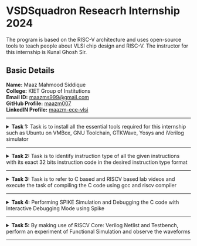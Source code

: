 #  VSDSquadron Reseacrh Internship 2024

The program is based on the RISC-V architecture and uses open-source tools to teach people about VLSI chip design and RISC-V. The instructor for this internship is Kunal Ghosh Sir.

##  Basic Details

**Name:** Maaz Mahmood Siddique  
**College:** KIET Group of Institutions  
**Email ID:** maazms999@gmail.com  
**GitHub Profile:** [maazm007](https://github.com/maazm007?tab=repositories)  
**LinkedIN Profile:** [maazm-ece-vlsi](https://www.linkedin.com/in/maazms-ece-vlsi/)

----------------------------------------------------------------------------------------------------------------

<details>
<summary><b>Task 1:</b> Task is to install all the essential tools required for this internship such as Ubuntu on VMBox, GNU Toolchain, GTKWave, Yosys and iVerilog simulator</summary>   
<br>

**1. Install Ubuntu 20.04 LTS on Oracle Virtual Machine Box**

![Ubuntu and VMBox Installation](https://github.com/maazm007/vsdsquadron-mini-internship/assets/83294849/11c35aff-f587-40f5-a7d2-683dbf0784d4)

**2. Install RISC-V [GNU ToolChain](https://github.com/riscv-collab/riscv-gnu-toolchain)**

### What is RISC-V GNU Toolchain?
> The RISC-V GNU Compiler Toolchain is a free and open source cross-compiler for C and C++. It supports two build modes: Generic ELF/Newlib and Linux-ELF/glibc. The toolchain can be used to create assembly instructions and sequences for execution in a simulator and target FPGA  

*Use the following command to install GNU Toolchain*
```  
$ sudo apt install git  
$ git clone https://github.com/riscv/riscv-gnu-toolchain
$ sudo apt-get install autoconf automake autotools-dev curl python3 python3-pip libmpc-dev libmpfr-dev libgmp-dev gawk build-essential bison flex texinfo gperf libtool patchutils bc zlib1g-dev libexpat-dev ninja-build git cmake libglib2.0-dev libslirp-dev  
$ mkdir /opt/riscv
$ ./configure --prefix=/opt/riscv --with-arch=rv64i --with-abi=lp64 --enable-multilib
$ sudo make
```
Now add ```/opt/riscv/bin``` to **PATH**  
```
$ gedit ~/.bashrc  
````  
Add the line ```export PATH="$PATH:/opt/riscv/bin"``` in the end of file and save it. After that run the following command:  
```
$ source ~/.bashrc
```

![RISC-V GNU Toolchain Installation](https://github.com/maazm007/vsdsquadron-mini-internship/assets/83294849/2ca2294c-28f5-43dd-bf9d-41abf33c9d02)

**3. Install ```Yosys Open SYnthesis Suite```**

### What is Yosys?
> Yosys, or Yosys Open SYnthesis Suite, is a free, open-source framework for Verilog RTL synthesis. It can be used to process almost any synthesizable Verilog-2005 design, and to convert Verilog to BLIF, EDIF, BTOR, SMT-LIB, and more. Yosys can be customized to perform any synthesis job by combining the existing passes (algorithms) using synthesis scripts and adding additional passes as needed by extending the yosys C++ code base  
  
*Use the following command to install Yosys*
```  
$ git clone https://github.com/YosysHQ/yosys.git
$ cd yosys
$ sudo apt install make //If make is not installed, make sure to install it first
$ sudo apt-get install build-essential clang bison flex \
	libreadline-dev gawk tcl-dev libffi-dev git \
	graphviz xdot pkg-config python3 libboost-system-dev \
	libboost-python-dev libboost-filesystem-dev zlib1g-dev
$ make config-gcc
$ make 
$ sudo make install  
```

![Yosys Installation](https://github.com/maazm007/vsdsquadron-mini-internship/assets/83294849/a6c0eddb-fad4-4cd2-8bf6-7f4bc2b20b22)

**4. Install ```GTKwave``` waveform viewer**

### What is GTKWave?
> GTKWave is a free, lightweight waveform viewer that's used to display simulation output. It's based on the GTK library and supports VCD and LXT formats for signal dumps. A waveform viewer that allows for the visualization of simulation outputs, facilitating the analysis of digital signals.  

*Use the following command to install GTKWave*  
```  
$ sudo apt update
$ sudo apt install gtkwave  
```

![gtkwave Installation](https://github.com/maazm007/vsdsquadron-mini-internship/assets/83294849/11156322-7ae3-4cea-9e09-b7952764df28)

**5. Install ```Icarus Verilog``` open source tool for simulation**

### What is iverilog?  
> Icarus Verilog is a compiler for the Verilog hardware description language (HDL). It's used to collect Verilog source code, check for errors, and write compiled design files. It also helps access source files in libraries, link modules, and write compiled results  

*Use the following command to install Icarus Verilog*
```  
$ sudo apt-get install iverilog
```

![iverilog Installation](https://github.com/maazm007/vsdsquadron-mini-internship/assets/83294849/0c3be648-2f4f-48d3-bb53-45bfc56ba9b2)
</details>

------------------------------------------------------------------------------------------------------------------

<details>
<summary><b>Task 2:</b> Task is to identify instruction type of all the given instructions with its exact 32 bits instruction code in the desired instruction type format</summary>
<br>

### WHAT IS RISC-V?
* RISC-V is an open-source instruction set architecture (ISA) that allows developers to develop processors for specific applications.  
* RISC-V is based on reduced instruction set computer principles and is the fifth generation of processors built on this concept.  
* RISC-V can also be understood as an alternative processor technology which is free and open, meaning that it does not require you to purchase the license of RISC-V to use it.  

### INSTRUCTIONS FORMAT IN RISC-V  
The instructions format of a processor is the way in which machine language instructions are structured and organized for a processor to execute. It is made up of series of 0s and 1s, each containing information about the location and operation of data.  
There are 6 instruction formats in RISC-V:  
1. R-format  
2. I-format  
3. S-format  
4. B-format  
5. U-format  
6. J-format  

![RISCV Instruction Types](https://github.com/maazm007/vsdsquadron-mini-internship/assets/83294849/f8e6fd22-79c5-4f6c-b59f-2b38fdb62c0e)

Let’s discuss each of the instruction formats in detail with examples.  

### 1. R-type Instruction  
In RV32, each instruction is of size 32 bits. In R-type instruction, R stands for register which means that operations are carried on the Registers and not on memory location. This instruction type is used to execute various arithmetic and logical operations. The entire 32 bits instruction is divided into 6 fields as shown below.  
  
 ![R-type](https://github.com/maazm007/vsdsquadron-mini-internship/assets/83294849/4a17f03e-ae74-4809-a8d9-79924fb8b421)
 
* The first field in the instruction format is known as **opcode**, also referred as operation code. The opcode is of length 7 bits and is used to determine the type of instruction format.  
* The next subfield is known as **rd** field which is referred as Destination Register. The rd field is of length 5 bits and is used to store the final result of operation. 
* The next subfield is **func3** also referred as function 3. Here the ‘3’ represents the size of this field. This field tells the detail about the operation, i.e., the type of arithmetic and logical that is performed.  
* The next two subfields are the source registers, **rs1 and rs2** each of length 5 bits. These are mainly used to store and manipulate the data during the execution of instructions.  
* The last subfield is **func7** also referred as function 7. Here ‘7’ represents the size of the field. The function of func7 field is same as that of func3 field.  
  
### 2. I-type Instruction  
In RV32, each instruction is of size 32 bits. In I-type instruction, I stand for immediate which means that operations use Registers and Immediate value for their execution and are not related with memory location. This instruction type is used in immediate and load operations. The entire 32 bits instruction is divided into 5 fields as shown below.  
  
![I-type](https://github.com/maazm007/vsdsquadron-mini-internship/assets/83294849/4a53f5fa-d55a-4308-8f93-a0f2f3aedba0)
   
* The first field in the instruction format is known as **opcode**, also referred as operation code. The opcode is of length 7 bits and is used to determine the type of instruction format.  
* The next subfield is known as **rd** field which is referred as Destination Register. The rd field is of length 5 bits and is used to store the final result of operation.  
* The next subfield is **func3** also referred as function 3. Here the ‘3’ represents the size of this field. This field tells the detail about the operation, i.e., the type of arithmetic and logical that is performed.  
* The next subfield is the source registers, **rs1** of length 5 bits. It is mainly used to store and manipulate the data during the execution of instructions.  
* The only difference between R-type and I-type is **rs2 and func7** field of R-type has been replaced by 12-bits signed immediate, **imm[11:0]**.  
  
### 3. S-type Instruction  
In RV32, each instruction is of size 32 bits. In S-type instruction, S stand for store which means it is store type instruction that helps to store the value of register into the memory. Mainly, this instruction type is used for store operations. The entire 32 bits instruction is divided into 6 fields as shown below.  
  
![s-type](https://github.com/maazm007/vsdsquadron-mini-internship/assets/83294849/fc9ddedc-4c99-4b6f-9765-c2e8c8e29302)
    
* The first field in the instruction format is known as **opcode**, also referred as operation code. The opcode is of length 7 bits and is used to determine the type of instruction format.  
* S-type instructions encode a 12-bit signed immediate, with the top seven bits **imm[11:5] in bits [31:25]** of the instruction and the lower five bits **imm[4:0] in bits [11:7]** of the instruction.  
* S-type instruction doesn’t have rd fields which states that these instructions are not used to write value to a register, but to write/store a value to a memory.  
* The value to be stored is defined in **rs1** field and address to which we have to store this value is calculated using **rs1 and immediate** field. The width of the operation and types of instruction is defined by **func3**, it can be a word, half-word or byte.  
  
### 4. B-type Instruction  
In RV32, each instruction is of size 32 bits. In B-type instruction, B stand for branching which means it is mainly used for branching based on certain conditions. The entire 32 bits instruction is divided into 8 fields as shown below.  
  
![B-type](https://github.com/maazm007/vsdsquadron-mini-internship/assets/83294849/14486f41-f3e4-4c4a-85b0-9acc56be3f46)
   
* The first field in the instruction format is known as opcode, also referred as operation code. The opcode is of length 7 bits and is used to determine the type of instruction format.  
* B-type instructions encode a 12-bit signed immediate, with the most significant bit **imm[12] in bit [31]** of the instruction, six bits **imm[10:5] in bits [25:30]** of the instruction, four bits **imm[4:1] in bits [11:8]** and one bit **imm[11] on bit[7]**.  
* There are two source registers **rs1 and rs2** on which various operations are performed based on certain conditions, and those conditions are defined by **func3** field.  
* After performing operations on the source register based on the conditions, it is evaluated that if the condition is true, Program Counter value gets updated by ```PC = Present PC Value + Immediate Value```, and if the condition is false then PC will be given as ```PC = Present PC value + 4 bytes```, which states that PC will move to next instruction set.  
* RV32 instructions are word-aligned, which means that address is always defined in the multiple of 4 bytes.  
  
### 5. U-type Instruction  
In RV32, each instruction is of size 32 bits. In U-type instruction, U stand for Upper Immediate instructions which means it is simply used to transfer the immediate data into the destination register. The entire 32 bits instruction is divided into 3 fields as shown below.  
  
![u-type](https://github.com/maazm007/vsdsquadron-mini-internship/assets/83294849/4f3df58b-8c0c-45c6-ba39-a196547dd38f)
   
* The first field in the instruction format is known as opcode, also referred as operation code. The opcode is of length 7 bits and is used to determine the type of instruction format.  
* The U-type instruction only consists of two instructions, i.e., ```LUI``` and ```AUIPC```.  
* For Example, lets take the instruction **lui rd, imm** and understand this instruction.
```lui x15, 0x13579``` : This instruction will be executed and the immediate value 0x13579 will be written in the MSB of the rd x15, and it will look like x15 = 0x13579000.  
  
### 6. J-type Instruction  
In RV32, each instruction is of size 32 bits. In U-type instruction, J stand for jump, which means that this instruction format is used to implement jump type instruction. The entire 32 bits instruction is divided into 6 fields as shown below.  
  
![j-type](https://github.com/maazm007/vsdsquadron-mini-internship/assets/83294849/5dc9a9be-4048-4a35-a99e-7b4a0075caa0)
  
* The first field in the instruction format is known as **opcode**, also referred as operation code. The opcode is of length 7 bits and is used to determine the type of instruction format.  
* The J-type instruction only consists of single instruction, ```JAL```.  
* J-type instruction encode 20 bits signed immediate which is divided into four fields.  
* The J-type instructions are often used to perform jump to the desired memory location. The address of the desired memory location is defined in the instruction. These instructions are also used to implement loops.  
  
### *Now, let's analyse each instruction given to us one by one*  
  
```
ADD r6, r2, r1  
```  
> * All the arithmetic and logical operations are performed using R-type instruction format, hence this instruction belongs to R-type instruction set.  
> * r6 is the destination register that will hold the sum of values stored in the register r2 and r1.  
> * Opcode for ADD = 0110011  
> rd = r6 = 00110  
> rs1 = r2 = 00010  
> rs2 = r1 = 00001  
> func3 = 000  
> func7 = 0000000
  
**32 bits instruction :** ```0000000_00001_00010_000_00110_0110011```   

----------------------------------------------
```
SUB r7, r1, r2
```
> * All the arithmetic and logical operations are performed using R-type instruction format, hence this instruction belongs to R-type instruction set.  
> * r7 is the destination register that will hold the difference of values stored in the register r1 and r2.  
> * Opcode for SUB = 0110011  
> rd = r7 = 00111  
> rs1 = r1 = 00001  
> rs2 = r2 = 00010  
> func3 = 000  
> func7 = 0100000  

**32 bits instruction :** ```0100000_00010_00001_000_00111_0110011```  

----------------------------------------------
```
AND r8, r1, r3
```
> * All the arithmetic and logical operations are performed using R-type instruction format, hence this instruction belongs to R-type instruction set.  
> * r8 is the destination register that will hold the value of r1 & r3, means performing AND operation bit by bit.  
> * Opcode for AND = 0110011  
> rd = r8 = 01000  
> rs1 = r1 = 00001  
> rs2 = r3 = 00011  
> func3 = 111  
> func7 = 0000000  

**32 bits instruction :** ```0000000_00011_00001_111_01000_0110011```  

---------------------------------------------
```
OR r9, r2, r5
```
> * All the arithmetic and logical operations are performed using R-type instruction format, hence this instruction belongs to R-type instruction set.  
> * r9 is the destination register that will hold the value of r2 | r5, means performing OR operation bit by bit.  
> * Opcode for OR = 0110011  
> rd = r9 = 01001  
> rs1 = r2 = 00010  
> rs2 = r5 = 00101  
> func3 = 110  
> func7 = 0000000 

**32 bits instruction :** ```0000000_00101_00010_110_01001_0110011```

----------------------------------------------
```
XOR r10, r1, r4
```
> * All the arithmetic and logical operations are performed using R-type instruction format, hence this instruction belongs to R-type instruction set.  
> * r10 is the destination register that will hold the value of r1 ^ r4, means performing XOR operation bit by bit.  
> * Opcode for XOR = 0110011  
> rd = r10 = 01010  
> rs1 = r1 = 00001  
> rs2 = r4 = 00100  
> func3 = 100  
> func7 = 0000000  

**32 bits instruction :** ```0000000_00100_00001_100_01010_0110011```

----------------------------------------------
```
SLT r11, r2, r4
```
> * Since the logical operation is performed on registers, hence this instruction belongs to R-type instruction set.
> * r1 is the destination register that sets to 1, if r2 is less than r4, else 0 if r2 is greater than r4.
> * Opcode for SLT = 0110011  
> rd = r1 = 01011  
> rs1 = r2 = 00010  
> rs2 = r4 = 00100  
> func3 = 010  
> func7 = 0000000  

**32 bits instruction :** ```0000000_00100_00010_010_01011_0110011```

------------------------------------------------
```
ADDI r12, r4, 5
```
> * In this instruction ADD means Addition, I means Immediate, therefore ADDI means Addition with Immediate, hence this instruction belongs to I-type instruction set.  
> * r12 is the destination register that will store the value of r5 sum-up with the immediate value 5.
> * Opcode for ADDI = 0010011  
> rd = r12 = 01100  
> rs1 = r4 = 00100  
> imm[11:0] = 5 = 000000000101  
> func3 = 000  

**32 bits instruction :** ```000000000101_00100_000_01100_0010011```

------------------------------------------------
```
SW r3, r1, 2
```
> * In this instruction SW means store word, hence this instruction belongs to S-type instruction set.  
> * r3 is the source register. This instruction will store the value located in register r3 at the address obtained by adding the immediate address 2 with the address located in register r1.  
> * Opcode for SW = 0100011  
> rs2 = r3 = 00011  
> rs1 = r1 = 00001  
> imm[11:0] = 2 = 000000000010  
> func3 = 010  

**32 bits instruction :** ```0000000_00011_00001_010_00010_0100011```  

-----------------------------------------------
```
SRL r16, r14, r2
```
> * SRL means Logical Shift Right and since the operation is performed on registers, this instruction belongs to S-type instruction set.  
> * r16 is the destination register, in which the value stored in r14 will be written after performing logical right shift based on the number stored in r2.  
> * Opcode for SRL = 0110011  
> rd = r16 = 10000  
> rs1 = r14 = 01110  
> rs2 = r2 = 00010  
> func3 = 101  
> func7 = 0000000  

**32 bits instruction :** ```0000000_00010_01110_101_10000_0110011```  

-----------------------------------------------
```
BNE r0, r1, 20
```
> * BNE is a branching instruction (B-type) based on conditions. Here BNE specifies the condition that the value stored in r0 != (is not equal to) the value stored in r1. If the condition becomes true, Program Counter will be updated by PC + 20, else PC + 4 for next instruction.  
> * Opcode for BNE = 1100011  
> rs1 = r0 = 00000  
> rs2 = r1 = 00001  
> imm[12:1] = 20 = 000000010100  
> func3 = 001  

**32 bits instruction :** ```0_000001_00001_00000_001_0100_0_1100011```  

-------------------------------------------------
```
BEQ r0, r0, 15
```
> * BEQ is a branching instruction (B-type) based on conditions. Here BEQ specifies the condition that the value stored in r0 == (is equal to) the value stored in r0. If the condition becomes true, Program Counter will be updated by PC + 15, else PC + 4 for next instruction.  
> * Opcode for BEQ = 1100011  
> rs1 = r0 = 00000  
> rs2 = r0 = 00000  
> Imm[12:1] = 000000001111  
> func3 = 000  

**32 bits instruction :** ```0_000000_00000_00000_000_1111_0_1100011```

------------------------------------------------  
```
LW r13, r1, 2
```
> * LW stands for Load Word. Word is equal to 32 bits or 4 bytes. Since there is an immediate value given in the instruction which helps to calculate the address of memory from where we have to fetch the data, hence this instruction belongs to I-type.  
> * r13 is the destination register that will hold the value fetched from the memory location calculated by using (address value stored in r1 + immediate value)  
> * Opcode for LW = 0000011  
> rd = r13 = 01101  
> rs1 = r1 = 00001  
> imm[11:0] = 000000000010  
> func3 = 010  
  
**32 bits instruction :** ```000000000010_00001_010_01101_0000011```  

</details>

---------------------------------------------------

<details>
<summary><b>Task 3:</b> Task is to refer to C based and RISCV based lab videos and execute the task of compiling the C code using gcc and riscv compiler</summary>
<br>

### C Language based LAB
We have to follow the given steps to compile any **.c** file in our machine:  
1. Open the bash terminal and locate to the directory where you want to create your file. Then run the following command:

	```
	gedit sum_1ton.c
	```  
2. This will open the editor and allows you to write into the file that you have created. You have to write the C code of printing the sum of n numbers. Once you are done with your code, press ```Ctrl + S``` to save your file, and then press ```Ctrl + W``` to close the editor.   
3. To the C code on your terminal, run the following command:

	```
	gcc sum_1ton.c
	./a.out
	```
![C Code compiled on gcc Compiler](https://github.com/maazm007/vsdsquadron-mini-internship/assets/83294849/8ca03eec-c0cf-4a34-9c4b-2ff791a3b550)

### RISCV based LAB
We have to do the same compilation of our code but this time using RISCV gcc compiler. Follow the given steps:  
1. Open the terminal and run the given command:  

	```
	cat sum_1ton.c
	```
![cat Command](https://github.com/maazm007/vsdsquadron-mini-internship/assets/83294849/a272d8d0-63e5-4f00-9899-2223402be21d)

2. Using the **cat** command, the entire C code will be displayed on the terminal. Now run the following command to compile the code in riscv64 gcc compiler:  

	```
	riscv64-unknown-elf-gcc -O1 -mabi=lp64 -march=rv64i -o sum_1ton.o sum_1ton.c
	```
3. Open a new terminal and run the given command:    

	```
	riscv64-unknown-elf-objdump -d sum_1ton.o
	```
![Objdump using -O1 format](https://github.com/maazm007/vsdsquadron-mini-internship/assets/83294849/dbf50220-d897-4b69-b33d-d0201fddb4fb)

4. The Assembly Language code of our C code will be displayed on the terminal. Type ```/main``` to locate the main section of our code.  

### *Descriptions of the keyword used in above command*  
* **-mabi=lp64:** This option specifies the ABI (Application Binary Interface) to use ```lp64```, which is for 64-bit integer, long and pointer size. This ABI is used for 64-bit RISCV architecture.  
* **-march=rv64i:** This option specifies the architecture that we use, which is rv64i, indicates the 64-bit RISCV base integer instruction set. This also confirms the targeting of 64-bit architecture.  
* **riscv-objdump:** A tool for disassembling RISC-V binaries, providing insights into the code structure and helping in debugging.  
* **-Ofast:** The option -Ofast in the command ```riscv64-unknown-elf-gcc -Ofast -mabi=lp64 -march=rv64i -o sum1ton.o sum1ton.c``` is a compiler optimization flag used with the GNU Compiler Collection (GCC). This flag is used to instruct the compiler to optimize the generated code for maximum speed. The use of ```-Ofast``` is typically chosen for applications where execution speed is critical and where deviations from standard behavior are acceptable. However, it's important to test thoroughly, as this level of optimization can introduce subtle bugs, especially in complex calculations or when strict compliance with external standards is required.  
* **-O1:** This options is an optimization level that tells the compiler to optimize the generated code but without greatly increasing compilation time. -O1 aims to reduce code size and execution time while keeping the compilation process relatively quick.  

#### *Other common options are as follows:*  
> 1. **-O0:** No optimization, the default level if no -O option is specified.  
> 2. **-O2:** More aggressive optimizations that might increase compilation time but typically provide faster and sometimes smaller code.  
> 3. **-O3:** Maximizes optimization more aggressively than -O2.  
> 4. **-Os:** Optimizes code for size. It enables all -O2 optimizations that do not typically increase code size.

Here, the term **more aggressive optimization** in the context of compilers like GCC refers to a deeper and more complex set of transformations applied to the code in order to improve its performance and possibly reduce its size. The compiler uses more complex techniques that aims to generate faster executing code or code that occupies less memory. However, these optimizations typically increase the compilation time and can sometimes introduce bugs, making it harder to debug.
</details>

-------------------------------------------------

<details>
<summary><b>Task 4:</b> Performing SPIKE Simulation and Debugging the C code with Interactive Debugging Mode using Spike</summary>
<br>  

#### *First of all, let's install the required tools and libraries*  
  
### What is SPIKE in RISCV?
> * A RISC-V ISA is a simulator, enabling the testing and analysis of RISC-V programs without the need for actual hardware.  
> * Spike is a free, open-source C++ simulator for the RISC-V ISA that models a RISC-V core and cache system. It can be used to run programs and a Linux kernel, and can be a starting point for running software on a RISC-V target.  

*Use the following command to install **SPIKE** in your machine*  
```
$ git clone https://github.com/riscv/riscv-isa-sim.git  
$ cd riscv-isa-sim  
$ mkdir build  
$ cd build  
$ sudo apt-get install device-tree-compiler // to install the missing dependencies   
$ sudo apt-get install libboost-all-dev // to install the libboost library
$ ../configure --prefix=/opt/riscv  
$ make  
$ sudo make install  
$ sudo apt update  
$ sudo apt install g++-8
$ make CXX=g++-8  
$ echo 'export PATH=$PATH:/opt/riscv/bin' >> ~/.bashrc
$ source ~/.bashrc  
```  
  
### What is pk (Proxy Kernel)?  
> * The RISC-V Proxy Kernel, pk , is a lightweight application execution environment that can host statically-linked RISC-V ELF binaries.  
> * A Proxy Kernel in the RISC-V ecosystem simplifies the interaction between complex hardware and the software running on it, making it easier to manage, test, and develop software and hardware projects.  

*Use the following command to install **pk** in your machine*  
```
Make sure you are on home directory  
$ git clone https://github.com/riscv/riscv-pk.git  
$ cd riscv-pk  
$ mkdir build  
$ cd build  
$ ../configure --prefix=/opt/riscv --host=riscv64-unknown-elf --with-arch=rv64gc  
$ make  
$ sudo make install  
```  

### Testing the SPIKE Simulator  
The target is to run the ```sum_1ton.c``` code using both ```gcc compiler``` and ```riscv compiler```, and both of the compiler must display the same output on the terminal. So to compile the code using **gcc compiler**, use the following command:  
```
gcc sum_1ton.c  
./a.out
```
And to compile the code using **riscv compiler**, use the following command:  
```
spike pk sum_1ton.o
```  
![Spike Simulation](https://github.com/maazm007/vsdsquadron-mini-internship/assets/83294849/cc8a2bce-2d08-473d-9a7b-8c29e62af2e6)

#### Following are the snapshots of RISCV Objdump with **-O1** and **-Ofast** options  
RISCV Objdump with -O1 option  

![Objdump in -O1](https://github.com/maazm007/vsdsquadron-mini-internship/assets/83294849/b51c1c23-46da-466f-bf68-e77df442d9d0)

RISCV Objdump with -Ofast option  

![Objdump in -Ofast](https://github.com/maazm007/vsdsquadron-mini-internship/assets/83294849/cd08a920-dbf5-4b8e-8b11-12b9ed02e40e)

### Debugging the Assembly Language Program of  ```sum_1ton.c```  
* Open the **Objdump** of code by using the following command  
```
$ riscv64-unknown-elf-objdump -d sum_1ton.o | less  
```
* Open the debugger in another terminal by using the following command  
```
$ spike -d pk sum_1ton.o
```
* The debugger will be opened in the terminal. Now, debugging operations can be performed as shown in the following snapshot.

![Debugging](https://github.com/maazm007/vsdsquadron-mini-internship/assets/83294849/d02d0ccc-3501-4125-87a4-05b0ff9ec8bf) 
</details>

----------------------------------------

<details>
<summary><b>Task 5:</b> By making use of RISCV Core: Verilog Netlist and Testbench, perform an experiment of Functional Simulation and observe the waveforms</summary>
<br>
  
> [!NOTE]  
> *Since the designing of RISCV Architecture and writing it's testbench is not the part of this Research Internship, so we will use the Verilog Code and Testbench of RISCV that has already been designed. The reference GitHub repository is : [iiitb_rv32i](https://github.com/vinayrayapati/rv32i/)*    
  
### Steps to perform functional simulation of RISCV  
1. Create a new directory with your name ```mkdir <your_name>```
2. Create two files by using ```touch``` command as ```maazm_rv32i.v``` and ```maazm_rv32i_tb.v```  
3. Copy the code from the reference github repo and paste it in your verilog and testbench files  
  
  
4. To run and simulate the verilog code, enter the following command:  
	```
	$ iverilog -o maazm_rv32i maazm_rv32i.v maazm_rv32i_tb.v
	$ ./maazm_rv32i
	```
5. To see the simulation waveform in GTKWave, enter the following command:
	```
	$ gtkwave maazm_rv32i.vcd
	```


6. The GTKWave will be opened and following window will be appeared  
  
  
  
#### As shown in the figure below, all the instructions in the given verilog file is hard-coded. Hard-coded means that instead of following the RISCV specifications bit pattern, the designer has hard-coded each instructions based on their own pattern. Hence the 32-bits instruction that we generated in Task-2 will not match with the given instruction.  
  

  
#### Following are the differences between standard RISCV ISA and the Instruction Set given in the reference repository:  
  
|  **Operation**  |  **Standard RISCV ISA**  |  **Hardcoded ISA**  |  
|  :----:  |  :----:  |  :----:  |  
|  ADD R6, R2, R1  |  32'h00110333  |  32'h02208300  |  
|  SUB R7, R1, R2  |  32'h402083b3  |  32'h02209380  |  
|  AND R8, R1, R3  |  32'h0030f433  |  32'h0230a400  |  
|  OR R9, R2, R5  |  32'h005164b3  |  32'h02513480  |  
|  XOR R10, R1, R4  |  32'h0040c533  |  32'h0240c500  |  
|  SLT R1, R2, R4  |  32'h0045a0b3  |  32'h02415580  |  
|  ADDI R12, R4, 5  |  32'h004120b3  |  32'h00520600  |  
|  BEQ R0, R0, 15  |  32'h00000f63  |  32'h00f00002  |  
|  SW R3, R1, 2  |  32'h0030a123  |  32'h00209181  |  
|  LW R13, R1, 2  |  32'h0020a683  |  32'h00208681  |   
  

#### *Analysing the Output Waveform of various instructions that we have covered in TASK-2*  
**```Instruction 1: ADD R6, R2, R1```**  
  

**```Instruction 2: SUB R7, R1, R2```**  
  

**```Instruction 3: AND R8, R1, R3```**  


**```Instruction 4: OR R9, R2, R5```**  


**```Instruction 5: XOR R10, R1, R4```**  


**```Instruction 6: SLT R1, R2, R4```**  


**```Instruction 7: ADDI R12, R4, 5```**  


**```Instruction 8: BEQ R0, R0, 15```**  
  
  
**```Instruction 9: BNE R0, R1, 20```**
 
</details>

--------------------------------------------------------------- 












  



	
	
	
